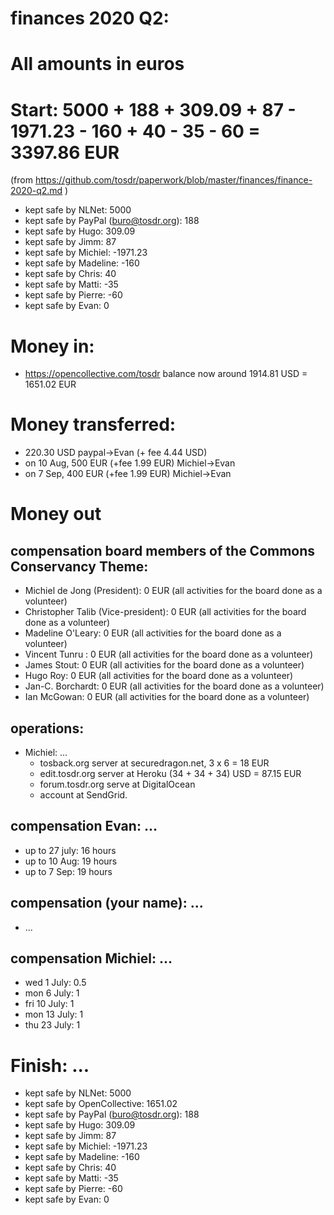 # finances 2020 Q2:

# All amounts in euros
# Start: 5000 + 188 + 309.09 + 87 - 1971.23 - 160  + 40 - 35 - 60 = 3397.86 EUR
(from https://github.com/tosdr/paperwork/blob/master/finances/finance-2020-q2.md )
* kept safe by NLNet: 5000
* kept safe by PayPal (buro@tosdr.org): 188
* kept safe by Hugo: 309.09
* kept safe by Jimm: 87
* kept safe by Michiel: -1971.23
* kept safe by Madeline: -160
* kept safe by Chris: 40
* kept safe by Matti: -35
* kept safe by Pierre: -60
* kept safe by Evan: 0

# Money in:
* https://opencollective.com/tosdr balance now around 1914.81 USD = 1651.02 EUR

# Money transferred:
* 220.30 USD paypal->Evan (+ fee 4.44 USD)
* on 10 Aug, 500 EUR (+fee 1.99 EUR) Michiel->Evan
* on 7 Sep, 400 EUR (+fee 1.99 EUR) Michiel->Evan

# Money out

## compensation board members of the Commons Conservancy Theme:
  * Michiel de Jong (President):		0 EUR (all activities for the board done as a volunteer)
  * Christopher Talib (Vice-president):		0 EUR (all activities for the board done as a volunteer)
  * Madeline O'Leary:				0 EUR (all activities for the board done as a volunteer)
  * Vincent Tunru :				0 EUR (all activities for the board done as a volunteer)
  * James Stout:				0 EUR (all activities for the board done as a volunteer)
  * Hugo Roy:					0 EUR (all activities for the board done as a volunteer)
  * Jan-C. Borchardt:				0 EUR (all activities for the board done as a volunteer)
  * Ian McGowan:				0 EUR (all activities for the board done as a volunteer)

## operations:
  * Michiel: ...
    * tosback.org server at securedragon.net, 3 x 6 = 18 EUR
    * edit.tosdr.org server at Heroku (34 + 34 + 34) USD = 87.15 EUR
    * forum.tosdr.org serve at DigitalOcean
    * account at SendGrid.

## compensation Evan: ...
  * up to 27 july: 16 hours
  * up to 10 Aug: 19 hours
  * up to 7 Sep: 19 hours

## compensation (your name): ...
  * ...

## compensation Michiel: ...
  * wed 1 July: 0.5
  * mon 6 July: 1
  * fri 10 July: 1
  * mon 13 July: 1
  * thu 23 July: 1

# Finish: ...
* kept safe by NLNet: 5000
* kept safe by OpenCollective: 1651.02
* kept safe by PayPal (buro@tosdr.org): 188
* kept safe by Hugo: 309.09
* kept safe by Jimm: 87
* kept safe by Michiel: -1971.23
* kept safe by Madeline: -160
* kept safe by Chris: 40
* kept safe by Matti: -35
* kept safe by Pierre: -60
* kept safe by Evan: 0
